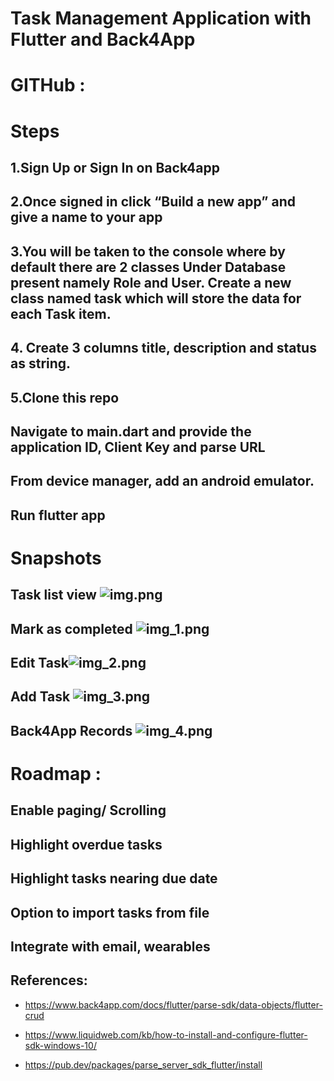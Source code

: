 # Task Management Application with Flutter and Back4App 

 # GITHub : 
# Steps
## 1.Sign Up or Sign In on Back4app
## 2.Once signed in click “Build a new app” and give a name to your app
## 3.You will be taken to the console where by default there are 2 classes Under Database present namely Role and User. Create a new class named task which will store the data for each Task item.
## 4. Create 3 columns title, description and status as string.
## 5.Clone this repo
## Navigate to main.dart and provide the application ID, Client Key and parse URL
## From device manager, add an android emulator.
## Run flutter app

# Snapshots
## Task list view ![img.png](img.png)
## Mark as completed ![img_1.png](img_1.png)
## Edit Task![img_2.png](img_2.png)
## Add Task ![img_3.png](img_3.png)
## Back4App Records ![img_4.png](img_4.png)

# Roadmap :
## Enable paging/ Scrolling
## Highlight overdue tasks
## Highlight tasks nearing due date
## Option to import tasks from file
## Integrate with email, wearables

## **References:**

- https://www.back4app.com/docs/flutter/parse-sdk/data-objects/flutter-crud

- https://www.liquidweb.com/kb/how-to-install-and-configure-flutter-sdk-windows-10/

- https://pub.dev/packages/parse_server_sdk_flutter/install

